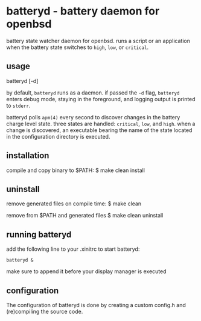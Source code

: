 batteryd - battery daemon for openbsd
============================

battery state watcher daemon for openbsd. runs a
script or an application when the battery state
switches to `high`, `low`, or `critical`.

usage
------------
batteryd [-d]

by default, `batteryd` runs as a daemon. if passed
the `-d` flag, `batteryd` enters debug mode,
staying in the foreground, and logging output is
printed to `stderr`.

batteryd polls `apm(4)` every second to discover
changes in the battery charge level state. three
states are handled: `critical`, `low`, and `high`.
when a change is discovered, an executable bearing
the name of the state located in the configuration
directory is executed.

installation
------------
compile and copy binary to $PATH:
$ make clean install

uninstall
------------

remove generated files on compile time:
    $ make clean 

remove from $PATH and generated files
    $ make clean uninstall

running batteryd
-----------

add the following line to your .xinitrc to start
batteryd:

    batteryd &

make sure to append it before your display manager
is executed

configuration
------------
The configuration of batteryd is done by creating
a custom config.h and (re)compiling the source
code.
